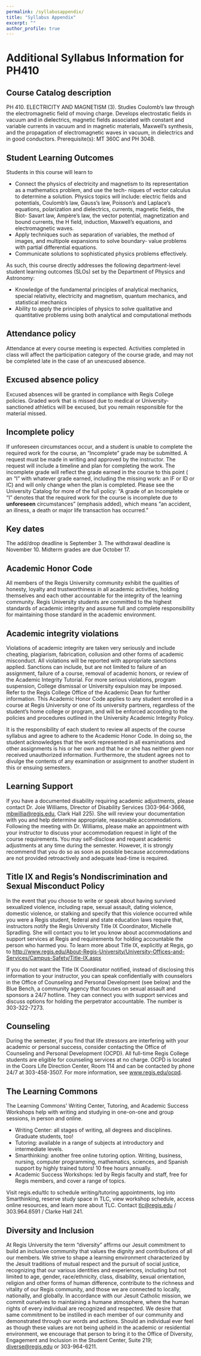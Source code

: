 ```yaml
---
permalink: /syllabusappendix/
title: "Syllabus Appendix"
excerpt: ""
author_profile: true
---
```


# Additional Syllabus Information for PH410

## Course Catalog description
PH 410. ELECTRICITY AND MAGNETISM (3). Studies
Coulomb’s law through the electromagnetic field of moving
charge. Develops electrostatic fields in vacuum and in dielectrics,
magnetic fields associated with constant and variable currents in
vacuum and in magnetic materials, Maxwell’s synthesis, and the
propagation of electromagnetic waves in vacuum, in dielectrics
and in good conductors. Prerequisite(s): MT 360C and PH 304B. 

## Student Learning Outcomes	
Students in this course will learn to
- Connect the physics of electricity and magnetism to its representation as a mathematics problem, and use the tech- niques of vector calculus to determine a solution. Physics topics will include: electric fields and potentials, Coulomb’s law, Gauss’s law, Poisson’s and Laplace’s equations, polarization and dielectrics, currents, magnetic fields, the Biot- Savart law, Ampère’s law, the vector potential, magnetization and bound currents, the H field, induction, Maxwell’s equations, and electromagnetic waves.
- Apply techniques such as separation of variables, the method of images, and multipole expansions to solve boundary- value problems with partial differential equations.
- Communicate solutions to sophisticated physics problems effectively.

As such, this course directly addresses the following department-level student learning outcomes (SLOs) set by the Department of Physics and Astronomy:
- Knowledge of the fundamental principles of analytical mechanics, special relativity, electricity and magnetism, quantum mechanics, and statistical mechanics
- Ability to apply the principles of physics to solve qualitative and quantitative problems using both analytical and computational methods


## Attendance policy
Attendance at every course meeting is expected. Activities completed in class will affect the participation category of the course grade, and may not be completed late in the case of an unexcused absence.

## Excused absence policy
Excused absences will be granted in compliance with Regis College policies. Graded work that is missed due to medical or University-sanctioned athletics will be excused, but you remain responsible for the material missed.

## Incomplete policy
If unforeseen circumstances occur, and a student is unable to complete the required work for the course, an “Incomplete” grade may be submitted.  A request must be made in writing and approved by the instructor.  The request will include a timeline and plan for completing the work.  The incomplete grade will reflect the grade earned in the course to this point ( an “I” with whatever grade earned, including the missing work: an IF or ID or IC) and will only change when the plan is completed. Please see the University Catalog for more of the full policy: “A grade of an Incomplete or “I” denotes that the required work for the course is incomplete due to **unforeseen** circumstances” (emphasis added), which means “an accident, an illness, a death or major life transaction has occurred.”

## Key dates
The add/drop deadline is September 3. The withdrawal deadline is November 10. Midterm grades are due October 17. 

## Academic Honor Code
All members of the Regis University community exhibit the qualities of honesty, loyalty and trustworthiness in all academic activities, holding themselves and each other accountable for the integrity of the learning community.  Regis University students are committed to the highest standards of academic integrity and assume full and complete responsibility for maintaining those standard in the academic environment.

## Academic integrity violations
Violations of academic integrity are taken very seriously and include cheating, plagiarism, fabrication, collusion and other forms of academic misconduct.  All violations will be reported with appropriate sanctions applied.  Sanctions can include, but are not limited to failure of an assignment, failure of a course, removal of academic honors, or review of the Academic Integrity Tutorial.  For more serious violations, program suspension, College dismissal or University expulsion may be imposed.  Refer to the Regis College Office of the Academic Dean for further information.  This Academic Honor Code applies to any student enrolled in a course at Regis University or one of its university partners, regardless of the student’s home college or program, and will be enforced according to the policies and procedures outlined in the University Academic Integrity Policy.  

It is the responsibility of each student to review all aspects of the course syllabus and agree to adhere to the Academic Honor Code.  In doing so, the student acknowledges that the work represented in all examinations and other assignments is his or her own and that he or she has neither given nor received unauthorized information.  Furthermore, the student agrees not to divulge the contents of any examination or assignment to another student in this or ensuing semesters.  

## Learning Support
If you have a documented disability requiring academic adjustments, please contact Dr. Joie Williams, Director of Disability Services (303-964-3666, mbwillia@regis.edu, Clark Hall 225).  She will review your documentation with you and help determine appropriate, reasonable accommodations.  Following the meeting with Dr. Williams, please make an appointment with your instructor to discuss your accommodation request in light of the course requirements.  You may self-disclose and request academic adjustments at any time during the semester.  However, it is strongly recommend that you do so as soon as possible because accommodations are not provided retroactively and adequate lead-time is required.

## Title IX and Regis’s Nondiscrimination and Sexual Misconduct Policy
In the event that you choose to write or speak about having survived sexualized violence, including rape, sexual assault, dating violence, domestic violence, or stalking and specify that this violence occurred while you were a Regis student, federal and state education laws require that, instructors notify the Regis University Title IX Coordinator, Michelle Spradling. She will contact you to let you know about accommodations and support services at Regis and requirements for holding accountable the person who harmed you. To learn more about Title IX, explicitly at Regis, go to http://www.regis.edu/About-Regis-University/University-Offices-and-Services/Campus-Safety/Title-IX.aspx
 
If you do not want the Title IX Coordinator notified, instead of disclosing this information to your instructor, you can speak confidentially with counselors in the Office of Counseling and Personal Development (see below) and the Blue Bench, a community agency that focuses on sexual assault and sponsors a 24/7 hotline. They can connect you with support services and discuss options for holding the perpetrator accountable. The number is 303-322-7273.

## Counseling
During the semester, if you find that life stressors are interfering with your academic or personal success, consider contacting the Office of Counseling and Personal Development (OCPD). All full-time Regis College students are eligible for counseling services at no charge. OCPD is located in the Coors Life Direction Center, Room 114 and can be contacted by phone 24/7 at 303-458-3507. For more information, see www.regis.edu/ocpd.

## The Learning Commons
The Learning Commons' Writing Center, Tutoring, and Academic Success Workshops help with writing and studying in one-on-one and group sessions, in person and online.
- Writing Center: all stages of writing, all degrees and disciplines. Graduate students, too!
- Tutoring: available in a range of subjects at introductory and intermediate levels.
- Smarthinking: another free online tutoring option. Writing, business, nursing, computer programming, mathematics, sciences, and Spanish support by highly trained tutors! 10 free hours annually.
- Academic Success Workshops: led by Regis faculty and staff, free for Regis members, and cover a range of topics.
 
Visit regis.edu/tlc to schedule writing/tutoring appointments, log into Smarthinking, reserve study space in TLC, view workshop schedule, access online resources, and learn more about TLC.
Contact tlc@regis.edu / 303.964.6591 / Clarke Hall 241.

## Diversity and Inclusion
At Regis University the term “diversity” affirms our Jesuit commitment to build an inclusive community that values the dignity and contributions of all our members. We strive to shape a learning environment characterized by the Jesuit traditions of mutual respect and the pursuit of social justice, recognizing that our various identities and experiences, including but not limited to age, gender, race/ethnicity, class, disability, sexual orientation, religion and other forms of human difference, contribute to the richness and vitality of our Regis community, and those we are connected to locally, nationally, and globally. In accordance with our Jesuit Catholic mission, we commit ourselves to maintaining a humane atmosphere, where the human rights of every individual are recognized and respected. We desire that same commitment to be instilled in each member of our community and demonstrated through our words and actions. Should an individual ever feel as though these values are not being upheld in the academic or residential environment, we encourage that person to bring it to the Office of Diversity, Engagement and Inclusion in the Student Center, Suite 219; diverse@regis.edu or 303-964-6211.


